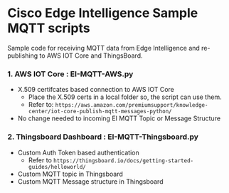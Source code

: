 # Cisco Edge Intelligence Sample MQTT scripts

Sample code for receiving MQTT data from Edge Intelligence and re-publishing to AWS IOT Core and ThingsBoard.

### 1. AWS IOT Core : EI-MQTT-AWS.py
* X.509 certifcates based connection to AWS IOT Core
	* Place the X.509 certs in a local folder so, the script can use them.
	* Refer to: `https://aws.amazon.com/premiumsupport/knowledge-center/iot-core-publish-mqtt-messages-python/`
* No change needed to incoming EI MQTT Topic or Message Structure

### 2. Thingsboard Dashboard : EI-MQTT-Thingsboard.py
* Custom Auth Token based authentication
	* Refer to `https://thingsboard.io/docs/getting-started-guides/helloworld/`
* Custom MQTT topic in Thingsboard
* Custom MQTT Message structure in Thingsboard

